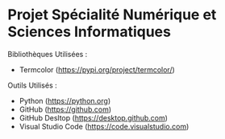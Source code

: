 # Projet Spécialité Numérique et Sciences Informatiques

Bibliothèques Utilisées : 

- Termcolor (https://pypi.org/project/termcolor/)

Outils Utilisés :

- Python (https://python.org)
- GitHub (https://github.com)
- GitHub Desltop (https://desktop.github.com)
- Visual Studio Code (https://code.visualstudio.com)